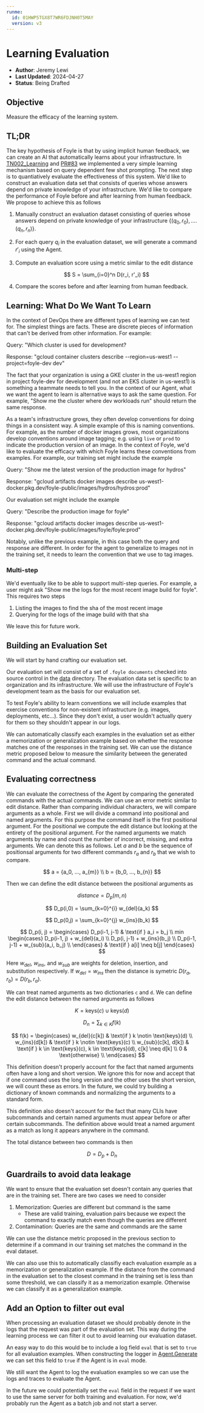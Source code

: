 ```yaml
---
runme:
  id: 01HWP5TGX8T7WR6FDJNH0T5MAY
  version: v3
---
```


# Learning Evaluation

* **Author**: Jeremy Lewi
* **Last Updated**: 2024-04-27
* **Status**: Being Drafted

## Objective

Measure the efficacy of the learning system.

## TL;DR

The key hypothesis of Foyle is that by using implicit human feedback, we can create an AI that automatically learns
about your infrastructure. In [TN002_Learning](tn002_learning) and [PR#83](https://github.com/jlewi/foyle/pull/83)
we implemented a very simple learning mechanism based on query dependent few shot prompting. The next step is to
quantiatively evaluate the effectiveness of this system. We'd like to construct an evaluation data set that consists of
queries whose answers depend on private knowledge of your infrastructure. We'd like to compare the performance of
Foyle before and after learning from human feedback. We propose to achieve this as follows

1. Manually construct an evaluation dataset consisting of queries whose answers depend on private knowledge of your
   infrastructure $\{(q_0, r_0), .... (q_n, r_n)\}$.
1. For each query $q_i$ in the evaluation dataset, we will generate a command $r'_i$ using the Agent. 
1. Compute an evaluation score using a metric similar to the edit distance 

   $$
   S = \sum_{i=0}^n D(r_i, r'_i) 
   $$

1. Compare the scores before and after learning from human feedback.

## Learning: What Do We Want To Learn

In the context of DevOps there are different types of learning we can test for. The simplest things are facts.
These are discrete pieces of information that can't be derived from other information. For example:

Query: "Which cluster is used for development?

Response: "gcloud container clusters describe --region=us-west1 --project=foyle-dev dev"

The fact that your organization is using a GKE cluster in the us-west1 region in project foyle-dev for development
(and not an EKS cluster in us-west1) is something a teammate needs to tell you. In the context of our Agent, what
we want the agent to learn is alternative ways to ask the same question. For example,
"Show me the cluster where dev workloads run" should return the same response.

As a team's infrastructure grows, they often develop conventions for doing things in a consistent way. A simple
example of this is naming conventions. For example, as the number of docker images grows, most organizations develop
conventions around image tagging; e.g. using `live` or `prod` to indicate the production version of an image.
In the context of Foyle, we'd like to evaluate the efficacy with which Foyle learns these conventions from examples.
For example, our training set might include the example

Query: "Show me the latest version of the production image for hydros"

Response: "gcloud artifacts docker images describe us-west1-docker.pkg.dev/foyle-public/images/hydros/hydros:prod"

Our evaluation set might include the example

Query: "Describe the production image for foyle"

Response: "gcloud artifacts docker images describe us-west1-docker.pkg.dev/foyle-public/images/foyle/foyle:prod"

Notably, unlike the previous example, in this case both the query and response are different. In order for the agent
to generalize to images not in the training set, it needs to learn the convention that we use to tag images.

### Multi-step

We'd eventually like to be able to support multi-step queries. For example, a user might ask
"Show me the logs for the most recent image build for foyle". This requires two steps

1. Listing the images to find the sha of the most recent image
2. Querying for the logs of the image build with that sha

We leave this for future work.

## Building an Evaluation Set

We will start by hand crafting our evaluation set.

Our evaluation set will consist of a set of `.foyle documents` checked into source control in the [data](../data)
directory. The evaluation data set is specific to an organization and its infrastructure. We will use the infrastructure
of Foyle's development team as the basis for our evaluation set.

To test Foyle's ability to learn conventions we will include examples that exercise conventions for non-existent
infrastructure (e.g. images, deployments, etc...). Since they don't exist, a user wouldn't actually query for them
so they shouldn't appear in our logs.

We can automatically classify each examples in the evaluation set as either a memorization or generalization example
based on whether the response matches one of the responses in the training set. We can use the distance metric proposed
below to measure the similarity between the generated command and the actual command.

## Evaluating correctness

We can evaluate the correctness of the Agent by comparing the generated commands with the actual commands.
We can use an error metric similar to edit distance. Rather than comparing individual characters, we will compare arguments as a whole. 
First we will divide a command into positional and named arguments. For this purpose the command
itself is the first positional argument. For the positional we compute the edit distance but looking at the entirety
of the positional argument. For the named arguments we match arguments by name and count the number of incorrect,
missing, and extra arguments. We can denote this as follows. Let $a$ and $b$ be the sequence of positionsal
arguments for two different commands $r_a$ and $r_b$ that we wish to compare.

$$
a = {a_0, ..., a_{m}} \\
b = {b_0, ..., b_{n}}
$$

Then we can define the edit distance between the positional arguments as

$$
distance = D_p(m,n)
$$

$$
D_p(i,0) = \sum_{k=0}^{i} w_{del}(a_k)
$$

$$
D_p(0,j) = \sum_{k=0}^{j} w_{ins}(b_k)
$$

$$
D_p(i, j) = \begin{cases}
D_p(i-1, j-1) & \text{if } a_i = b_j \\
min \begin{cases}
D_p(i-1, j) + w_{del}(a_i) \\
D_p(i, j-1) + w_{ins}(b_j) \\
D_p(i-1, j-1) + w_{sub}(a_i, b_j)  \\
\end{cases} & \text{if } a[i] \neq b[j]
\end{cases}
$$

Here $w_{del}$, $w_{ins}$, and $w_{sub}$ are weights for deletion, insertion, and substitution respectively. If $w_{del} = w_{ins}$ then the distance is symetric $D(r_a, r_b) = D(r_b, r_a)$.

We can treat named arguments as two dictionaries `c` and `d`. We can define the edit distance between the named arguments as follows

$$
K = \text{keys}(c) \cup \text{keys}(d)
$$

$$
D_n = \sum_{k \in K} f(k)
$$

$$
f(k) = \begin{cases}
w_{del}(c[k]) & \text{if } k \notin \text{keys}(d) \\
w_{ins}(d[k]) & \text{if } k \notin \text{keys}(c) \\
w_{sub}(c[k], d[k]) & \text{if } k \in \text{keys}(c),  k \in \text{keys}(d), c[k] \neq d[k]  \\
0 & \text{otherwise}  \\
\end{cases}
$$

This definition doesn't properly account for the fact that named arguments often have a long and short version. We ignore this for now and accept that if one command uses the long version and the other uses the short version, we will count these as errors. In the future, we could try building a dictionary of known commands and normalizing the arguments to a standard form.

This definition also doesn't account for the fact that many CLIs have subcommands and certain named arguments must appear before or after certain subcommands. The definition above
would treat a named argument as a match as long it appears anywhere in the command.

The total distance between two commands is then

$$
D = D_p + D_n
$$

## Guardrails to avoid data leakage

We want to ensure that the evaluation set doesn't contain any queries that are in the training set. There are two cases we need to consider

1. Memorization: Queries are different but command is the same
   * These are valid training, evaluation pairs because we expect the command to exactly match even though the queries are different
1. Contamination: Queries are the same and commands are the same
   
We can use the distance metric proposed in the previous section to determine if a command in our training set matches the command in the eval dataset.

We can also use this to automatically classifiy each evaluation example as a memorization or generalization example. If the distance from the command in the evaluation set to the closest command in the training set is less than some threshold, we can classify it as a memorization example. Otherwise we can classify it as a generalization example.

## Add an Option to filter out eval

When processing an evaluation dataset we should probably denote in the logs that the request was part of the evaluation set. This way during the learning process we can filter it out to avoid learning our evaluation dataset.

An easy way to do this would be to include a log field `eval` that is set to `true` for all evaluation examples. When constructing the logger in [Agent.Generate](https://github.com/jlewi/foyle/blob/4a5e3b573cbfad34b3060eafff33bceeeef21636/app/pkg/agent/agent.go#L73) we can set this field to `true` if the Agent is in `eval` mode. 

We still want the Agent to log the evaluation examples so we can use the logs and traces to evaluate the Agent. 

In the future we could potentially set the `eval` field in the request if we want to use the same server for both training and evaluation. For now, we'd probably run the Agent as a batch job and not start a server.
